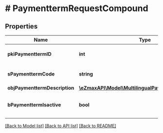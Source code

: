 # # PaymenttermRequestCompound

## Properties

Name | Type | Description | Notes
------------ | ------------- | ------------- | -------------
**pkiPaymenttermID** | **int** | The unique ID of the Paymentterm | [optional]
**sPaymenttermCode** | **string** | The code of the Paymentterm |
**objPaymenttermDescription** | [**\eZmaxAPI\Model\MultilingualPaymenttermDescription**](MultilingualPaymenttermDescription.md) |  |
**bPaymenttermIsactive** | **bool** | Whether the Paymentterm is active or not |

[[Back to Model list]](../../README.md#models) [[Back to API list]](../../README.md#endpoints) [[Back to README]](../../README.md)
